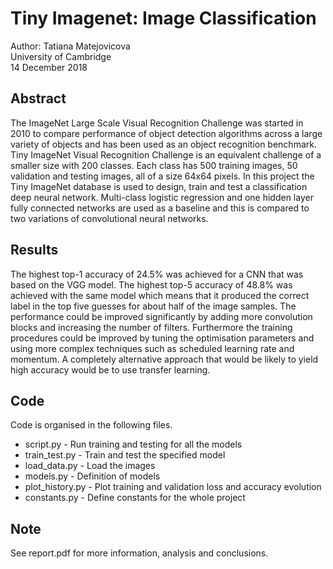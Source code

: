 # Tiny Imagenet: Image Classification
Author: Tatiana Matejovicova  
University of Cambridge  
14 December 2018

## Abstract
The ImageNet Large Scale Visual Recognition Challenge was started in 2010 to compare performance of object detection algorithms across a large variety of objects and has been used as an object recognition benchmark. Tiny ImageNet Visual Recognition Challenge is an equivalent challenge of a smaller size with 200 classes. Each class has 500 training images, 50 validation and testing images, all of a size 64x64 pixels. In this project the Tiny ImageNet database is used to design, train and test a classification deep neural network. Multi-class logistic regression and one hidden layer fully connected networks are used as a baseline and this is compared to two variations of convolutional neural networks.

## Results
The highest top-1 accuracy of 24.5% was achieved for a CNN that was based on the VGG model. The highest top-5 accuracy of 48.8%  was achieved with the same model which means that it produced the correct label in the top five guesses for about half of the image samples. The performance could be improved significantly by adding more convolution blocks and increasing the number of filters. Furthermore the training procedures could be improved by tuning the optimisation parameters and using more complex techniques such as scheduled learning rate and momentum. A completely alternative approach that would be likely to yield high accuracy would be to use transfer learning.

## Code
Code is organised in the following files.
- script.py - Run training and testing for all the models
- train_test.py - Train and test the specified model
- load_data.py - Load the images
- models.py - Definition of models
- plot_history.py - Plot training and validation loss and accuracy evolution
- constants.py - Define constants for the whole project

## Note
See report.pdf for more information, analysis and conclusions.
